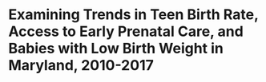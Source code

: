 # Examining Trends in Teen Birth Rate, Access to Early Prenatal Care, and Babies with Low Birth Weight in Maryland, 2010-2017
